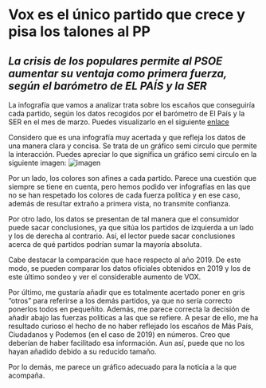 # **Vox es el único partido que crece y pisa los talones al PP**

## *La crisis de los populares permite al PSOE aumentar su ventaja como primera fuerza, según el barómetro de EL PAÍS y la SER*

La infografía que vamos a analizar trata sobre los escaños que conseguiría cada partido, según los datos recogidos por el barómetro de El País y la SER en el mes de marzo. Puedes visualizarlo en el siguiente [enlace](https://elpais.com/espana/2022-03-07/vox-es-el-unico-partido-que-crece-y-pisa-los-talones-al-pp.html) 

Considero que es una infografía muy acertada y que refleja los datos de una manera clara y concisa. Se trata de un gráfico semi circulo que permite la interacción. Puedes apreciar lo que significa un gráfico semi circulo en la siguiente imagen: ![imagen](https://chrono9394.files.wordpress.com/2012/11/image23.png) 

Por un lado, los colores son afines a cada partido. Parece una cuestión que siempre se tiene en cuenta, pero hemos podido ver infografías en las que no se han respetado los colores de cada fuerza política y en ese caso, además de resultar extraño a primera vista, no transmite confianza.

Por otro lado, los datos se presentan de tal manera que el consumidor puede sacar conclusiones, ya que sitúa los partidos de izquierda a un lado y los de derecha al contrario. Así, el lector puede sacar conclusiones acerca de qué partidos podrían sumar la mayoría absoluta. 

Cabe destacar la comparación que hace respecto al año 2019. De este modo, se pueden comparar los datos oficiales obtenidos en 2019 y los de este último sondeo y ver el considerable aumento de VOX. 

Por último, me gustaría añadir que es totalmente acertado poner en gris “otros” para referirse a los demás partidos, ya que no sería correcto ponerlos todos en pequeñito. Además, me parece correcta la decisión de añadir abajo las fuerzas políticas a las que se refiere. A pesar de ello, me ha resultado curioso el hecho de no haber reflejado los escaños de Más País, Ciudadanos y Podemos (en el caso de 2019) en números. Creo que deberían de haber facilitado esa información. Aun así, puede que no los hayan añadido debido a su reducido tamaño.

Por lo demás, me parece un gráfico adecuado para la noticia a la que acompaña.
